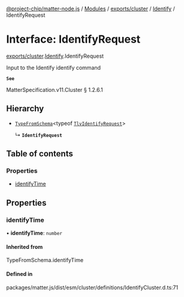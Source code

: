 [@project-chip/matter-node.js](../README.md) / [Modules](../modules.md) / [exports/cluster](../modules/exports_cluster.md) / [Identify](../modules/exports_cluster.Identify.md) / IdentifyRequest

# Interface: IdentifyRequest

[exports/cluster](../modules/exports_cluster.md).[Identify](../modules/exports_cluster.Identify.md).IdentifyRequest

Input to the Identify identify command

**`See`**

MatterSpecification.v11.Cluster § 1.2.6.1

## Hierarchy

- [`TypeFromSchema`](../modules/exports_tlv.md#typefromschema)\<typeof [`TlvIdentifyRequest`](../modules/exports_cluster.Identify.md#tlvidentifyrequest)\>

  ↳ **`IdentifyRequest`**

## Table of contents

### Properties

- [identifyTime](exports_cluster.Identify.IdentifyRequest.md#identifytime)

## Properties

### identifyTime

• **identifyTime**: `number`

#### Inherited from

TypeFromSchema.identifyTime

#### Defined in

packages/matter.js/dist/esm/cluster/definitions/IdentifyCluster.d.ts:71
